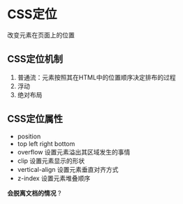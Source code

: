 # CSS定位
改变元素在页面上的位置

## CSS定位机制
1. 普通流：元素按照其在HTML中的位置顺序决定排布的过程
2. 浮动
3. 绝对布局

## CSS定位属性
- position
- top left right bottom
- overflow  设置元素溢出其区域发生的事情
- clip 设置元素显示的形状
- vertical-align  设置元素垂直对齐方式
- z-index  设置元素堆叠顺序

**会脱离文档的情况** ?
